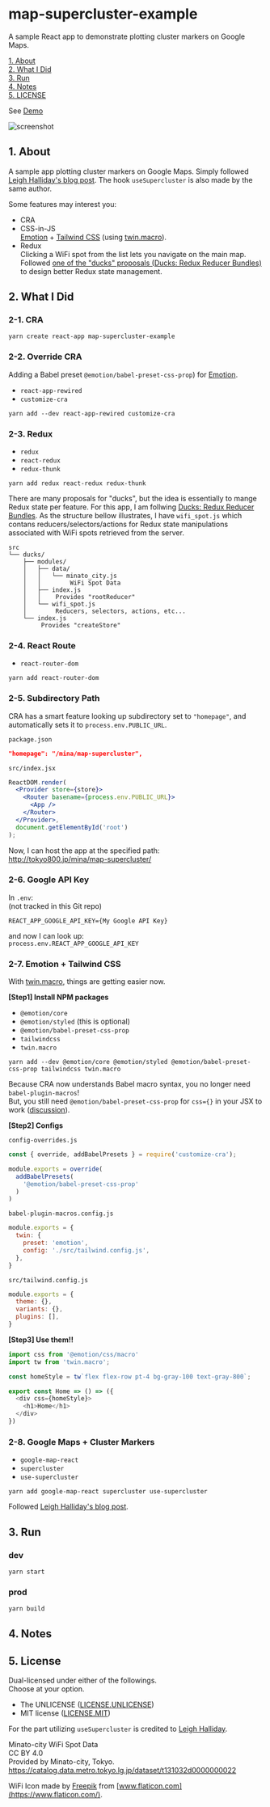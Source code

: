 # map-supercluster-example

A sample React app to demonstrate plotting cluster markers on Google Maps.

[1. About](#about)  
[2. What I Did](#what)  
[3. Run](#run)  
[4. Notes](#notes)  
[5. LICENSE](#license)  

See [Demo](http://tokyo800.jp/mina/map-supercluster/)

![screenshot](screenshot.jpg "Screenshot")


<a id="about"></a>
## 1. About

A sample app plotting cluster markers on Google Maps.
Simply followed [Leigh Halliday's blog post](https://www.leighhalliday.com/google-maps-clustering).
The hook `useSupercluster` is also made by the same author.

Some features may interest you:

- CRA
- CSS-in-JS  
[Emotion](https://github.com/emotion-js/emotion) + [Tailwind CSS](https://github.com/tailwindlabs/tailwindcss) (using [twin.macro](https://github.com/ben-rogerson/twin.macro)).
- Redux  
Clicking a WiFi spot from the list lets you navigate on the main map.
Followed [one of the "ducks" proposals (Ducks: Redux Reducer Bundles)](https://github.com/erikras/ducks-modular-redux) to design better Redux state management.


<a id="what"></a>
## 2. What I Did

### 2-1. CRA

```shell
yarn create react-app map-supercluster-example
```

### 2-2. Override CRA

Adding a Babel preset `@emotion/babel-preset-css-prop`) for [Emotion](https://github.com/emotion-js/emotion).

- `react-app-rewired`
- `customize-cra`

```shell
yarn add --dev react-app-rewired customize-cra
```

### 2-3. Redux

- `redux`
- `react-redux`
- `redux-thunk`

```shell
yarn add redux react-redux redux-thunk
```

There are many proposals for "ducks", but the idea is essentially to mange Redux state per feature.
For this app, I am follwing [Ducks: Redux Reducer Bundles](https://github.com/erikras/ducks-modular-redux).
As the structure bellow illustrates,
I have `wifi_spot.js` which contans reducers/selectors/actions for Redux state manipulations associated with WiFi spots retrieved from the server.

```
src
└── ducks/
    ├── modules/
    │   ├── data/
    │   │   └── minato_city.js
    │   │        WiFi Spot Data
    │   ├── index.js
    │   │    Provides "rootReducer"
    │   └── wifi_spot.js
    │        Reducers, selectors, actions, etc...
    └── index.js
         Provides "createStore"
```


### 2-4. React Route

- `react-router-dom`

```shell
yarn add react-router-dom
```

### 2-5. Subdirectory Path

CRA has a smart feature looking up subdirectory set to `"homepage"`, and automatically sets it to `process.env.PUBLIC_URL`.

`package.json`
```json
"homepage": "/mina/map-supercluster",
```

`src/index.jsx`
```jsx
ReactDOM.render(
  <Provider store={store}>
    <Router basename={process.env.PUBLIC_URL}>
      <App />
    </Router>
  </Provider>,
  document.getElementById('root')
);
```

Now, I can host the app at the specified path:  
http://tokyo800.jp/mina/map-supercluster/



### 2-6. Google API Key

In `.env`:  
(not tracked in this Git repo)

```
REACT_APP_GOOGLE_API_KEY={My Google API Key}
```
and now I can look up:  
`process.env.REACT_APP_GOOGLE_API_KEY`


### 2-7. Emotion + Tailwind CSS

With [twin.macro](https://github.com/ben-rogerson/twin.macro), things are getting easier now.

**[Step1] Install NPM packages**  

- `@emotion/core`
- `@emotion/styled` (this is optional)
- `@emotion/babel-preset-css-prop`
- `tailwindcss`
- `twin.macro`

```shell
yarn add --dev @emotion/core @emotion/styled @emotion/babel-preset-css-prop tailwindcss twin.macro
```

Because CRA now understands Babel macro syntax, you no longer need `babel-plugin-macros`!  
But, you still need `@emotion/babel-preset-css-prop` for `css={}` in your JSX to work ([discussion](https://github.com/emotion-js/emotion/issues/1237)).


**[Step2] Configs**  

`config-overrides.js`
```js
const { override, addBabelPresets } = require('customize-cra');

module.exports = override(
  addBabelPresets(
    '@emotion/babel-preset-css-prop'
  )
)
```

`babel-plugin-macros.config.js`
```js
module.exports = {
  twin: {
    preset: 'emotion',
    config: './src/tailwind.config.js',
  },
}
```

`src/tailwind.config.js`
```js
module.exports = {
  theme: {},
  variants: {},
  plugins: [],
}
```

**[Step3] Use them!!**  

```js
import css from '@emotion/css/macro'
import tw from 'twin.macro';

const homeStyle = tw`flex flex-row pt-4 bg-gray-100 text-gray-800`;

export const Home => () => ({
  <div css={homeStyle}>
    <h1>Home</h1>
  </div>
})
```


### 2-8. Google Maps + Cluster Markers

- `google-map-react`
- `supercluster`
- `use-supercluster`

```shell
yarn add google-map-react supercluster use-supercluster
```

Followed [Leigh Halliday's blog post](https://www.leighhalliday.com/google-maps-clustering).


<a id="run"></a>
## 3. Run

### dev

```shell
yarn start
```

### prod

```shell
yarn build
```


<a id="notes"></a>
## 4. Notes


<a id="license"></a>
## 5. License

Dual-licensed under either of the followings.  
Choose at your option.

- The UNLICENSE ([LICENSE.UNLICENSE](LICENSE.UNLICENSE))
- MIT license ([LICENSE.MIT](LICENSE.MIT))

For the part utilizing `useSupercluster` is credited to [Leigh Halliday](https://www.leighhalliday.com/google-maps-clustering).

Minato-city WiFi Spot Data  
CC BY 4.0  
Provided by Minato-city, Tokyo.  
https://catalog.data.metro.tokyo.lg.jp/dataset/t131032d0000000022

WiFi Icon made by [Freepik](https://www.flaticon.com/authors/freepik) from [www.flaticon.com](https://www.flaticon.com/).
